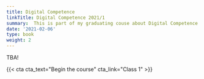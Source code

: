 ```yaml
---
title: Digital Competence
linkTitle: Digital Competence 2021/1
summary:  This is part of my graduating couse about Digital Competence in 2021/1.
date: '2021-02-06'
type: book
weight: 2
---
```




TBA!


{{< cta cta_text="Begin the course" cta_link="Class 1" >}}